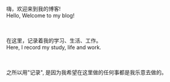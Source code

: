 嗨，欢迎来到我的博客!
<br>
Hello, Welcome to my blog!

<br><br>
在这里，记录着我的学习、生活、工作。
<br>
Here, I record my study, life and work.

<br><br>
之所以用"记录", 是因为我希望在这里做的任何事都是我乐意去做的。
